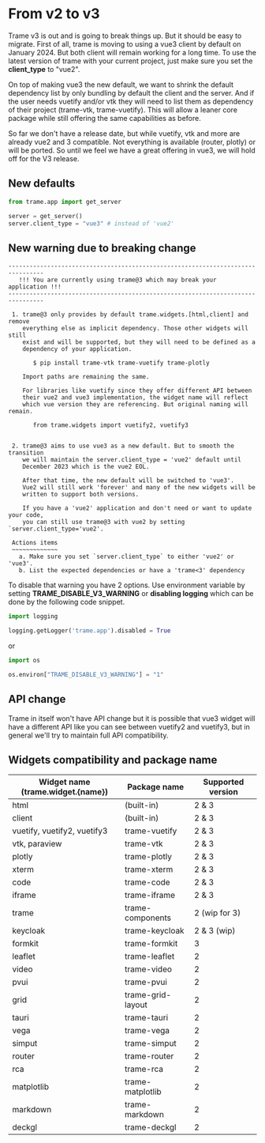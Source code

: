 # From v2 to v3

Trame v3 is out and is going to break things up. But it should be easy to migrate.
First of all, trame is moving to using a vue3 client by default on January 2024.
But both client will remain working for a long time. To use the latest version of trame with your current project, just make sure you set the __client_type__ to "vue2".

On top of making vue3 the new default, we want to shrink the default dependency list by only bundling by default the client and the server. And if the user needs vuetify and/or vtk they will need to list them as dependency of their project (trame-vtk, trame-vuetify). This will allow a leaner core package while still offering the same capabilities as before.

So far we don't have a release date, but while vuetify, vtk and more are already vue2 and 3 compatible. Not everything is available (router, plotly) or will be ported. So until we feel we have a great offering in vue3, we will hold off for the V3 release.

## New defaults

```python
from trame.app import get_server

server = get_server()
server.client_type = "vue3" # instead of 'vue2'
```

## New warning due to breaking change

```
--------------------------------------------------------------------------------
   !!! You are currently using trame@3 which may break your application !!!
--------------------------------------------------------------------------------

 1. trame@3 only provides by default trame.widgets.[html,client] and remove
    everything else as implicit dependency. Those other widgets will still
    exist and will be supported, but they will need to be defined as a
    dependency of your application.

       $ pip install trame-vtk trame-vuetify trame-plotly

    Import paths are remaining the same.

    For libraries like vuetify since they offer different API between
    their vue2 and vue3 implementation, the widget name will reflect
    which vue version they are referencing. But original naming will remain.

       from trame.widgets import vuetify2, vuetify3


 2. trame@3 aims to use vue3 as a new default. But to smooth the transition
    we will maintain the server.client_type = 'vue2' default until
    December 2023 which is the vue2 EOL.

    After that time, the new default will be switched to 'vue3'.
    Vue2 will still work 'forever' and many of the new widgets will be
    written to support both versions.

    If you have a 'vue2' application and don't need or want to update your code,
    you can still use trame@3 with vue2 by setting `server.client_type='vue2'.

 Actions items
 ~~~~~~~~~~~~~
   a. Make sure you set `server.client_type` to either 'vue2' or 'vue3'.
   b. List the expected dependencies or have a 'trame<3' dependency
```

To disable that warning you have 2 options. Use environment variable by setting __TRAME_DISABLE_V3_WARNING__ or __disabling logging__ which can be done by the following code snippet.

```python
import logging

logging.getLogger('trame.app').disabled = True
```

or

```python
import os

os.environ["TRAME_DISABLE_V3_WARNING"] = "1"
```

## API change

Trame in itself won't have API change but it is possible that vue3 widget will have a different API like you can see between vuetify2 and vuetify3, but in general we'll try to maintain full API compatibility.

## Widgets compatibility and package name

| Widget name (trame.widget.{name}) | Package name | Supported version |
| --- | --- | --- |
| html | (built-in) | 2 & 3 |
| client | (built-in) | 2 & 3 |
| vuetify, vuetify2, vuetify3 | trame-vuetify | 2 & 3 |
| vtk, paraview | trame-vtk | 2 & 3 |
| plotly | trame-plotly | 2 & 3 |
| xterm | trame-xterm | 2 & 3 |
| code | trame-code | 2 & 3 |
| iframe | trame-iframe | 2 & 3 |
| trame | trame-components | 2 (wip for 3) |
| keycloak | trame-keycloak | 2 & 3 (wip) |
| formkit | trame-formkit | 3 |
| leaflet | trame-leaflet | 2 |
| video | trame-video | 2 |
| pvui | trame-pvui | 2 |
| grid | trame-grid-layout | 2 |
| tauri | trame-tauri | 2 |
| vega | trame-vega | 2 |
| simput | trame-simput | 2 |
| router | trame-router | 2 |
| rca | trame-rca | 2 |
| matplotlib | trame-matplotlib | 2 |
| markdown | trame-markdown | 2 |
| deckgl | trame-deckgl | 2 |
